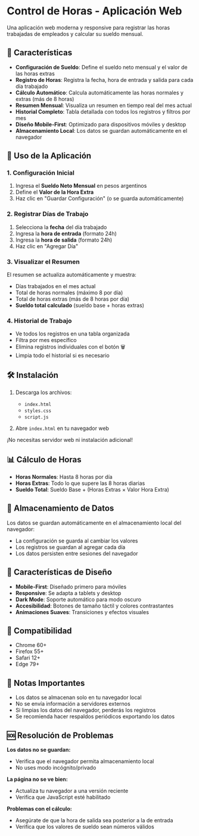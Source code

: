 # Control de Horas - Aplicación Web

Una aplicación web moderna y responsive para registrar las horas trabajadas de empleados y calcular su sueldo mensual.

## 🚀 Características

- **Configuración de Sueldo**: Define el sueldo neto mensual y el valor de las horas extras
- **Registro de Horas**: Registra la fecha, hora de entrada y salida para cada día trabajado
- **Cálculo Automático**: Calcula automáticamente las horas normales y extras (más de 8 horas)
- **Resumen Mensual**: Visualiza un resumen en tiempo real del mes actual
- **Historial Completo**: Tabla detallada con todos los registros y filtros por mes
- **Diseño Mobile-First**: Optimizado para dispositivos móviles y desktop
- **Almacenamiento Local**: Los datos se guardan automáticamente en el navegador

## 📱 Uso de la Aplicación

### 1. Configuración Inicial
1. Ingresa el **Sueldo Neto Mensual** en pesos argentinos
2. Define el **Valor de la Hora Extra**
3. Haz clic en "Guardar Configuración" (o se guarda automáticamente)

### 2. Registrar Días de Trabajo
1. Selecciona la **fecha** del día trabajado
2. Ingresa la **hora de entrada** (formato 24h)
3. Ingresa la **hora de salida** (formato 24h)
4. Haz clic en "Agregar Día"

### 3. Visualizar el Resumen
El resumen se actualiza automáticamente y muestra:
- Días trabajados en el mes actual
- Total de horas normales (máximo 8 por día)
- Total de horas extras (más de 8 horas por día)
- **Sueldo total calculado** (sueldo base + horas extras)

### 4. Historial de Trabajo
- Ve todos los registros en una tabla organizada
- Filtra por mes específico
- Elimina registros individuales con el botón 🗑️
- Limpia todo el historial si es necesario

## 🛠️ Instalación

1. Descarga los archivos:
   - `index.html`
   - `styles.css`
   - `script.js`

2. Abre `index.html` en tu navegador web

¡No necesitas servidor web ni instalación adicional!

## 📊 Cálculo de Horas

- **Horas Normales**: Hasta 8 horas por día
- **Horas Extras**: Todo lo que supere las 8 horas diarias
- **Sueldo Total**: Sueldo Base + (Horas Extras × Valor Hora Extra)

## 💾 Almacenamiento de Datos

Los datos se guardan automáticamente en el almacenamiento local del navegador:
- La configuración se guarda al cambiar los valores
- Los registros se guardan al agregar cada día
- Los datos persisten entre sesiones del navegador

## 🎨 Características de Diseño

- **Mobile-First**: Diseñado primero para móviles
- **Responsive**: Se adapta a tablets y desktop
- **Dark Mode**: Soporte automático para modo oscuro
- **Accesibilidad**: Botones de tamaño táctil y colores contrastantes
- **Animaciones Suaves**: Transiciones y efectos visuales

## 🔧 Compatibilidad

- Chrome 60+
- Firefox 55+
- Safari 12+
- Edge 79+

## 📝 Notas Importantes

- Los datos se almacenan solo en tu navegador local
- No se envía información a servidores externos
- Si limpias los datos del navegador, perderás los registros
- Se recomienda hacer respaldos periódicos exportando los datos

## 🆘 Resolución de Problemas

**Los datos no se guardan:**
- Verifica que el navegador permita almacenamiento local
- No uses modo incógnito/privado

**La página no se ve bien:**
- Actualiza tu navegador a una versión reciente
- Verifica que JavaScript esté habilitado

**Problemas con el cálculo:**
- Asegúrate de que la hora de salida sea posterior a la de entrada
- Verifica que los valores de sueldo sean números válidos 